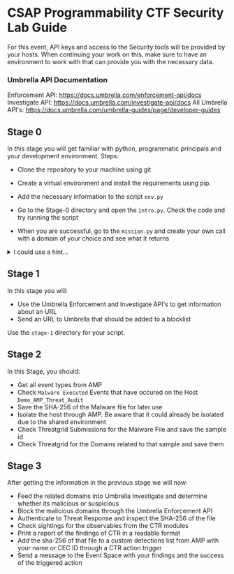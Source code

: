 # CSAP Programmability CTF Security Lab Guide

For this event, API keys and access to the Security tools will be provided by your hosts. When continuing your work on this, make sure to have an environment to work with that can provide you with the necessary data.

### Umbrella API Documentation
Enforcement API: https://docs.umbrella.com/enforcement-api/docs
Investigate API: https://docs.umbrella.com/investigate-api/docs
All Umbrella API's: https://docs.umbrella.com/umbrella-guides/page/developer-guides

## Stage 0
In this stage you will get familiar with python, programmatic principals and your development environment. 
Steps: 
* Clone the repository to your machine using git

* Create a virtual environment and install the requirements using pip.

* Add the necessary information to the script `env.py `

* Go to the Stage-0 directory and open the `intro.py`. Check the code and try running the script
* When you are successful, go to the `mission.py` and create your own call with a domain of your choice and see what it returns

<details>
<summary>I could use a hint...</summary>
For info on the historical data have a look at: https://docs.umbrella.com/investigate-api/docs/pdns
</details>  


## Stage 1
In this stage you will:
* Use the Umbrella Enforcement and Investigate API's to get information about an URL 
* Send an URL to Umbrella that should be added to a blocklist

Use the `stage-1` directory for your script.

## Stage 2

In this Stage, you should:
* Get all event types from AMP
* Check `Malware Executed` Events that have occured on the Host `Demo_AMP_Threat_Audit` 
* Save the SHA-256 of the Malware file for later use
* Isolate the host through AMP. Be aware that it could already be isolated due to the shared environment
* Check Threatgrid Submissions for the Malware File and save the sample id
* Check Threatgrid for the Domains related to that sample and save them



## Stage 3
After getting the information in the previous stage we will now:
* Feed the related domains into Umbrella Investigate and determine whether its malicious or suspicious
* Block the malicious domains through the Umbrella Enforcement API 
* Authenticate to Threat Response and inspect the SHA-256 of the file 
* Check sightings for the observables from the CTR modules
* Print a report of the findings of CTR in a readable format
* Add the sha-256 of that file to a custom detections list from AMP with your name or CEC ID through a CTR action trigger 
* Send a message to the Event Space with your findings and the success of the triggered action